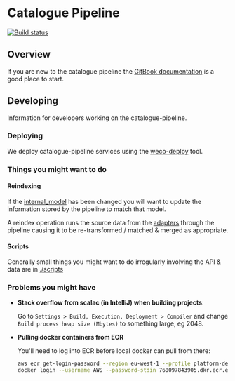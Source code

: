 # Catalogue Pipeline

[![Build status](https://badge.buildkite.com/0ca819db1215b66ecb17019d8ee5331d8e537094d051141219.svg?branch=main)](https://buildkite.com/wellcomecollection/catalogue-pipeline)

## Overview

If you are new to the catalogue pipeline the [GitBook documentation](https://docs.wellcomecollection.org/catalogue-pipeline) is a good place to start.

## Developing

Information for developers working on the catalogue-pipeline.

### Deploying

We deploy catalogue-pipeline services using the [weco-deploy](https://github.com/wellcomecollection/weco-deploy) tool.

### Things you might want to do

#### Reindexing

If the [internal_model](./common/internal_model) has been changed you will want to update the information stored by the pipeline to match that model.

A reindex operation runs the source data from the [adapters](docs/adapters/README.md) through the pipeline causing it to be re-transformed / matched & merged as appropriate.

#### Scripts

Generally small things you might want to do irregularly involving the
API & data are in [./scripts](./scripts)

### Problems you might have

* **Stack overflow from scalac \(in IntelliJ\) when building projects**:

  Go to `Settings > Build, Execution, Deployment > Compiler` and change
  `Build process heap size (Mbytes)` to something large, eg 2048.

* **Pulling docker containers from ECR**
  
  You'll need to log into ECR before local docker can pull from there:
  
  ```bash
  aws ecr get-login-password --region eu-west-1 --profile platform-dev | \
  docker login --username AWS --password-stdin 760097843905.dkr.ecr.eu-west-1.amazonaws.com
  ```
